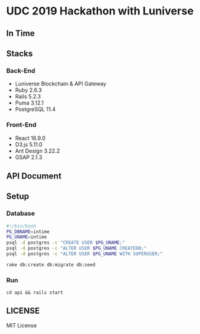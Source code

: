 # UDC 2019 Hackathon with Luniverse

## In Time


## Stacks
### Back-End
- Luniverse Blockchain & API Gateway
- Ruby 2.6.3
- Rails 5.2.3
- Puma 3.12.1
- PostgreSQL 11.4

### Front-End
- React 16.9.0
- D3.js 5.11.0
- Ant Design 3.22.2
- GSAP 2.1.3

## API Document


## Setup
### Database
```bash
#!/bin/bash
PG_DBNAME=intime
PG_UNAME=intime
psql -d postgres -c "CREATE USER $PG_UNAME;"
psql -d postgres -c "ALTER USER $PG_UNAME CREATEDB;"
psql -d postgres -c "ALTER USER $PG_UNAME WITH SUPERUSER;"

rake db:create db:migrate db:seed
```

### Run
```
cd api && rails start
```

## LICENSE
MIT License